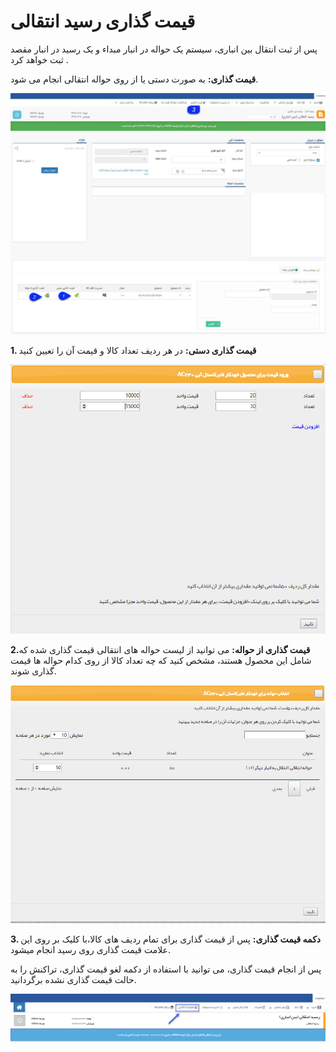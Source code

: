 # قیمت گذاری رسید انتقالی

پس از ثبت انتقال بین انباری، سیستم یک حواله در انبار مبداء و یک رسید در انبار مقصد ثبت خواهد کرد .

**قیمت گذاری:** به صورت دستی یا از روی حواله انتقالی انجام می شود.

![](TransferBetweenWarehouses1.jpg)

**1.  قیمت گذاری دستی:** در هر ردیف تعداد کالا و قیمت آن را تعیین کنید

![](TransferReciept3.png)

**2.قیمت گذاری از حواله:** می توانید از لیست حواله های انتقالی قیمت گذاری شده که شامل این محصول هستند، مشخص کنید که چه تعداد کالا از روی کدام حواله ها قیمت گذاری شوند.

![](TransferReciept4.png)

**3. دکمه قیمت گذاری:** پس از قیمت گذاری برای تمام ردیف های کالا،با کلیک بر روی این علامت قیمت گذاری روی رسید انجام میشود.

 پس از انجام قیمت گذاری، می توانید با استفاده از دکمه لغو قیمت گذاری، تراکنش را به حالت قیمت گذاری نشده برگردانید.
  
  ![](TransferReciept5.png)
  
  
  
  